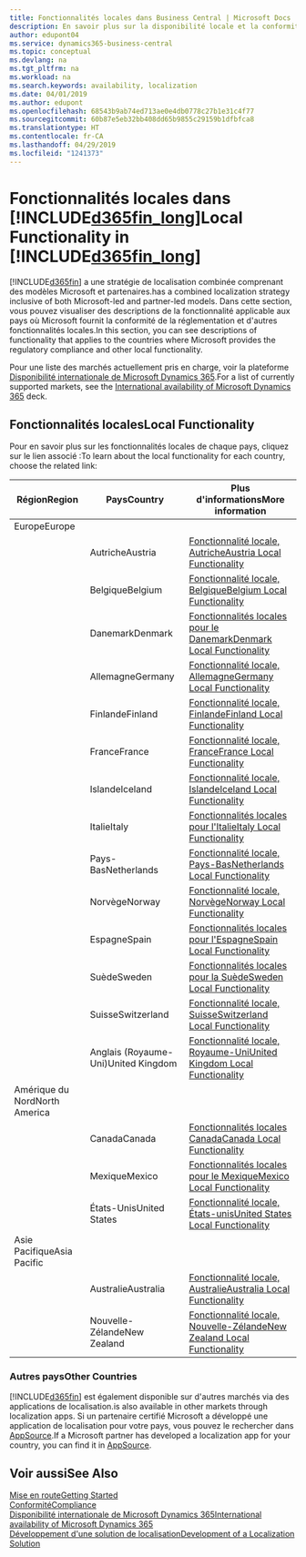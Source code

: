 ```yaml
---
title: Fonctionnalités locales dans Business Central | Microsoft Docs
description: En savoir plus sur la disponibilité locale et la conformité de la réglementation de Dynamics 365 Business Central.
author: edupont04
ms.service: dynamics365-business-central
ms.topic: conceptual
ms.devlang: na
ms.tgt_pltfrm: na
ms.workload: na
ms.search.keywords: availability, localization
ms.date: 04/01/2019
ms.author: edupont
ms.openlocfilehash: 68543b9ab74ed713ae0e4db0778c27b1e31c4f77
ms.sourcegitcommit: 60b87e5eb32bb408dd65b9855c29159b1dfbfca8
ms.translationtype: HT
ms.contentlocale: fr-CA
ms.lasthandoff: 04/29/2019
ms.locfileid: "1241373"
---
```

# <a name="local-functionality-in-included365finlongincludesd365finlongmdmd"></a><span data-ttu-id="34fc7-103">Fonctionnalités locales dans [!INCLUDE[d365fin_long](includes/d365fin_long_md.md)]</span><span class="sxs-lookup"><span data-stu-id="34fc7-103">Local Functionality in [!INCLUDE[d365fin_long](includes/d365fin_long_md.md)]</span></span>
[!INCLUDE[d365fin](includes/d365fin_md.md)] <span data-ttu-id="34fc7-104">a une stratégie de localisation combinée comprenant des modèles Microsoft et partenaires.</span><span class="sxs-lookup"><span data-stu-id="34fc7-104">has a combined localization strategy inclusive of both Microsoft-led and partner-led models.</span></span> <span data-ttu-id="34fc7-105">Dans cette section, vous pouvez visualiser des descriptions de la fonctionnalité applicable aux pays où Microsoft fournit la conformité de la réglementation et d'autres fonctionnalités locales.</span><span class="sxs-lookup"><span data-stu-id="34fc7-105">In this section, you can see descriptions of functionality that applies to the countries where Microsoft provides the regulatory compliance and other local functionality.</span></span>  

<span data-ttu-id="34fc7-106">Pour une liste des marchés actuellement pris en charge, voir la plateforme [Disponibilité internationale de Microsoft Dynamics 365](https://docs.microsoft.com/en-us/dynamics365/get-started/availability).</span><span class="sxs-lookup"><span data-stu-id="34fc7-106">For a list of currently supported markets, see the [International availability of Microsoft Dynamics 365](https://docs.microsoft.com/en-us/dynamics365/get-started/availability) deck.</span></span>  

## <a name="local-functionality"></a><span data-ttu-id="34fc7-107">Fonctionnalités locales</span><span class="sxs-lookup"><span data-stu-id="34fc7-107">Local Functionality</span></span>
<span data-ttu-id="34fc7-108">Pour en savoir plus sur les fonctionnalités locales de chaque pays, cliquez sur le lien associé :</span><span class="sxs-lookup"><span data-stu-id="34fc7-108">To learn about the local functionality for each country, choose the related link:</span></span>

| <span data-ttu-id="34fc7-109">Région</span><span class="sxs-lookup"><span data-stu-id="34fc7-109">Region</span></span> | <span data-ttu-id="34fc7-110">Pays</span><span class="sxs-lookup"><span data-stu-id="34fc7-110">Country</span></span> | <span data-ttu-id="34fc7-111">Plus d'informations</span><span class="sxs-lookup"><span data-stu-id="34fc7-111">More information</span></span> |
| --- | --- |--- |
| <span data-ttu-id="34fc7-112">Europe</span><span class="sxs-lookup"><span data-stu-id="34fc7-112">Europe</span></span> |  | |
|        | <span data-ttu-id="34fc7-113">Autriche</span><span class="sxs-lookup"><span data-stu-id="34fc7-113">Austria</span></span> | [<span data-ttu-id="34fc7-114">Fonctionnalité locale, Autriche</span><span class="sxs-lookup"><span data-stu-id="34fc7-114">Austria Local Functionality</span></span>](localfunctionality/austria/austria-local-functionality.md) |
|        | <span data-ttu-id="34fc7-115">Belgique</span><span class="sxs-lookup"><span data-stu-id="34fc7-115">Belgium</span></span> |  [<span data-ttu-id="34fc7-116">Fonctionnalité locale, Belgique</span><span class="sxs-lookup"><span data-stu-id="34fc7-116">Belgium Local Functionality</span></span>](localfunctionality/belgium/belgium-local-functionality.md) |
|        | <span data-ttu-id="34fc7-117">Danemark</span><span class="sxs-lookup"><span data-stu-id="34fc7-117">Denmark</span></span> | [<span data-ttu-id="34fc7-118">Fonctionnalités locales pour le Danemark</span><span class="sxs-lookup"><span data-stu-id="34fc7-118">Denmark Local Functionality</span></span>](localfunctionality/denmark/denmark-local-functionality.md) |
|        | <span data-ttu-id="34fc7-119">Allemagne</span><span class="sxs-lookup"><span data-stu-id="34fc7-119">Germany</span></span> | [<span data-ttu-id="34fc7-120">Fonctionnalité locale, Allemagne</span><span class="sxs-lookup"><span data-stu-id="34fc7-120">Germany Local Functionality</span></span>](localfunctionality/germany/germany-local-functionality.md) |
|        | <span data-ttu-id="34fc7-121">Finlande</span><span class="sxs-lookup"><span data-stu-id="34fc7-121">Finland</span></span> | [<span data-ttu-id="34fc7-122">Fonctionnalité locale, Finlande</span><span class="sxs-lookup"><span data-stu-id="34fc7-122">Finland Local Functionality</span></span>](localfunctionality/finland/finland-local-functionality.md) |
|        | <span data-ttu-id="34fc7-123">France</span><span class="sxs-lookup"><span data-stu-id="34fc7-123">France</span></span> | [<span data-ttu-id="34fc7-124">Fonctionnalité locale, France</span><span class="sxs-lookup"><span data-stu-id="34fc7-124">France Local Functionality</span></span>](localfunctionality/france/france-local-functionality.md) |
|        | <span data-ttu-id="34fc7-125">Islande</span><span class="sxs-lookup"><span data-stu-id="34fc7-125">Iceland</span></span> | [<span data-ttu-id="34fc7-126">Fonctionnalité locale, Islande</span><span class="sxs-lookup"><span data-stu-id="34fc7-126">Iceland Local Functionality</span></span>](localfunctionality/iceland/iceland-local-functionality.md) |
|        | <span data-ttu-id="34fc7-127">Italie</span><span class="sxs-lookup"><span data-stu-id="34fc7-127">Italy</span></span> | [<span data-ttu-id="34fc7-128">Fonctionnalités locales pour l'Italie</span><span class="sxs-lookup"><span data-stu-id="34fc7-128">Italy Local Functionality</span></span>](localfunctionality/italy/italy-local-functionality.md) |
|        | <span data-ttu-id="34fc7-129">Pays-Bas</span><span class="sxs-lookup"><span data-stu-id="34fc7-129">Netherlands</span></span> | [<span data-ttu-id="34fc7-130">Fonctionnalité locale, Pays-Bas</span><span class="sxs-lookup"><span data-stu-id="34fc7-130">Netherlands Local Functionality</span></span>](localfunctionality/netherlands/netherlands-local-functionality.md) |
|        | <span data-ttu-id="34fc7-131">Norvège</span><span class="sxs-lookup"><span data-stu-id="34fc7-131">Norway</span></span> | [<span data-ttu-id="34fc7-132">Fonctionnalité locale, Norvège</span><span class="sxs-lookup"><span data-stu-id="34fc7-132">Norway Local Functionality</span></span>](localfunctionality/norway/norway-local-functionality.md) |
|        | <span data-ttu-id="34fc7-133">Espagne</span><span class="sxs-lookup"><span data-stu-id="34fc7-133">Spain</span></span> | [<span data-ttu-id="34fc7-134">Fonctionnalités locales pour l'Espagne</span><span class="sxs-lookup"><span data-stu-id="34fc7-134">Spain Local Functionality</span></span>](localfunctionality/spain/spain-local-functionality.md) |
|        | <span data-ttu-id="34fc7-135">Suède</span><span class="sxs-lookup"><span data-stu-id="34fc7-135">Sweden</span></span> | [<span data-ttu-id="34fc7-136">Fonctionnalités locales pour la Suède</span><span class="sxs-lookup"><span data-stu-id="34fc7-136">Sweden Local Functionality</span></span>](localfunctionality/sweden/sweden-local-functionality.md) |
|        | <span data-ttu-id="34fc7-137">Suisse</span><span class="sxs-lookup"><span data-stu-id="34fc7-137">Switzerland</span></span> | [<span data-ttu-id="34fc7-138">Fonctionnalité locale, Suisse</span><span class="sxs-lookup"><span data-stu-id="34fc7-138">Switzerland Local Functionality</span></span>](localfunctionality/switzerland/switzerland-local-functionality.md) |
|        | <span data-ttu-id="34fc7-139">Anglais (Royaume-Uni)</span><span class="sxs-lookup"><span data-stu-id="34fc7-139">United Kingdom</span></span> | [<span data-ttu-id="34fc7-140">Fonctionnalité locale, Royaume-Uni</span><span class="sxs-lookup"><span data-stu-id="34fc7-140">United Kingdom Local Functionality</span></span>](localfunctionality/unitedkingdom/united-kingdom-local-functionality.md) |
| <span data-ttu-id="34fc7-141">Amérique du Nord</span><span class="sxs-lookup"><span data-stu-id="34fc7-141">North America</span></span> |       |  |
|        | <span data-ttu-id="34fc7-142">Canada</span><span class="sxs-lookup"><span data-stu-id="34fc7-142">Canada</span></span>|[<span data-ttu-id="34fc7-143">Fonctionnalités locales Canada</span><span class="sxs-lookup"><span data-stu-id="34fc7-143">Canada Local Functionality</span></span>](localfunctionality/canada/canada-local-functionality.md) |
|        | <span data-ttu-id="34fc7-144">Mexique</span><span class="sxs-lookup"><span data-stu-id="34fc7-144">Mexico</span></span> | [<span data-ttu-id="34fc7-145">Fonctionnalités locales pour le Mexique</span><span class="sxs-lookup"><span data-stu-id="34fc7-145">Mexico Local Functionality</span></span>](localfunctionality/mexico/mexico-local-functionality.md) |
|        | <span data-ttu-id="34fc7-146">États-Unis</span><span class="sxs-lookup"><span data-stu-id="34fc7-146">United States</span></span>|[<span data-ttu-id="34fc7-147">Fonctionnalité locale, États-unis</span><span class="sxs-lookup"><span data-stu-id="34fc7-147">United States Local Functionality</span></span>](localfunctionality/unitedstates/united-states-local-functionality.md) |
| <span data-ttu-id="34fc7-148">Asie Pacifique</span><span class="sxs-lookup"><span data-stu-id="34fc7-148">Asia Pacific</span></span> |       |  |
|        | <span data-ttu-id="34fc7-149">Australie</span><span class="sxs-lookup"><span data-stu-id="34fc7-149">Australia</span></span> | [<span data-ttu-id="34fc7-150">Fonctionnalité locale, Australie</span><span class="sxs-lookup"><span data-stu-id="34fc7-150">Australia Local Functionality</span></span>](localfunctionality/australia/australia-local-functionality.md) |
|        | <span data-ttu-id="34fc7-151">Nouvelle-Zélande</span><span class="sxs-lookup"><span data-stu-id="34fc7-151">New Zealand</span></span> | [<span data-ttu-id="34fc7-152">Fonctionnalité locale, Nouvelle-Zélande</span><span class="sxs-lookup"><span data-stu-id="34fc7-152">New Zealand Local Functionality</span></span>](localfunctionality/newzealand/new-zealand-local-functionality.md) |

### <a name="other-countries"></a><span data-ttu-id="34fc7-153">Autres pays</span><span class="sxs-lookup"><span data-stu-id="34fc7-153">Other Countries</span></span>
[!INCLUDE[d365fin](includes/d365fin_md.md)] <span data-ttu-id="34fc7-154">est également disponible sur d'autres marchés via des applications de localisation.</span><span class="sxs-lookup"><span data-stu-id="34fc7-154">is also available in other markets through localization apps.</span></span> <span data-ttu-id="34fc7-155">Si un partenaire certifié Microsoft a développé une application de localisation pour votre pays, vous pouvez le rechercher dans [AppSource](https://appsource.microsoft.com/en-us/product/dynamics-365-business-central/).</span><span class="sxs-lookup"><span data-stu-id="34fc7-155">If a Microsoft partner has developed a localization app for your country, you can find it in [AppSource](https://appsource.microsoft.com/en-us/product/dynamics-365-business-central/).</span></span>

## <a name="see-also"></a><span data-ttu-id="34fc7-156">Voir aussi</span><span class="sxs-lookup"><span data-stu-id="34fc7-156">See Also</span></span>
[<span data-ttu-id="34fc7-157">Mise en route</span><span class="sxs-lookup"><span data-stu-id="34fc7-157">Getting Started</span></span>](product-get-started.md)  
[<span data-ttu-id="34fc7-158">Conformité</span><span class="sxs-lookup"><span data-stu-id="34fc7-158">Compliance</span></span>](compliance/compliance-overview.md)  
[<span data-ttu-id="34fc7-159">Disponibilité internationale de Microsoft Dynamics 365</span><span class="sxs-lookup"><span data-stu-id="34fc7-159">International availability of Microsoft Dynamics 365</span></span>](https://docs.microsoft.com/en-us/dynamics365/get-started/availability)  
[<span data-ttu-id="34fc7-160">Développement d'une solution de localisation</span><span class="sxs-lookup"><span data-stu-id="34fc7-160">Development of a Localization Solution</span></span>](/dynamics365/business-central/dev-itpro/developer/readiness/readiness-develop-localization)  

